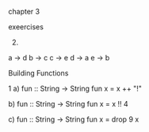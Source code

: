 chapter 3

exeercises

2)

a -> d
b -> c
c -> e
d -> a
e -> b

Building Functions 

1 
a)
fun :: String -> String
fun x = x ++ "!"

b)
fun :: String -> String
fun x = x !! 4

c)
fun :: String -> String
fun x = drop 9 x




